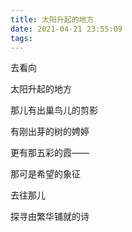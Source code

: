 ```yaml
---
title: 太阳升起的地方
date: 2021-04-21 23:55:09
tags:
---
```


去看向

太阳升起的地方

那儿有出巢鸟儿的剪影

有刚出芽的树的娉婷

更有那五彩的霞——

那可是希望的象征

去往那儿

探寻由繁华铺就的诗
